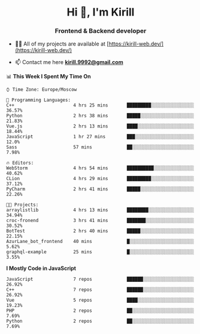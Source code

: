 <h1 align="center">Hi 👋, I'm Kirill</h1>
<h3 align="center">Frontend & Backend developer</h3>

- 👨‍💻 All of my projects are available at [https://kirill-web.dev/](https://kirill-web.dev/)

- 📫 Contact me here **kirill.9992@gmail.com**











<!--START_SECTION:waka-->
📊 **This Week I Spent My Time On** 

```text
⌚︎ Time Zone: Europe/Moscow

💬 Programming Languages: 
C++                      4 hrs 25 mins       █████████░░░░░░░░░░░░░░░░   36.57% 
Python                   2 hrs 38 mins       █████░░░░░░░░░░░░░░░░░░░░   21.83% 
Vue.js                   2 hrs 13 mins       ████░░░░░░░░░░░░░░░░░░░░░   18.44% 
JavaScript               1 hr 27 mins        ███░░░░░░░░░░░░░░░░░░░░░░   12.0% 
Sass                     57 mins             ██░░░░░░░░░░░░░░░░░░░░░░░   7.98%

🔥 Editors: 
WebStorm                 4 hrs 54 mins       ██████████░░░░░░░░░░░░░░░   40.62% 
CLion                    4 hrs 29 mins       █████████░░░░░░░░░░░░░░░░   37.12% 
PyCharm                  2 hrs 41 mins       █████░░░░░░░░░░░░░░░░░░░░   22.26%

🐱‍💻 Projects: 
arraylistlib             4 hrs 13 mins       ████████░░░░░░░░░░░░░░░░░   34.94% 
croc-fronend             3 hrs 41 mins       ███████░░░░░░░░░░░░░░░░░░   30.52% 
BotTest                  2 hrs 40 mins       █████░░░░░░░░░░░░░░░░░░░░   22.15% 
AzurLane_bot_frontend    40 mins             █░░░░░░░░░░░░░░░░░░░░░░░░   5.62% 
graphql-example          25 mins             █░░░░░░░░░░░░░░░░░░░░░░░░   3.55%

```

**I Mostly Code in JavaScript** 

```text
JavaScript               7 repos             ██████░░░░░░░░░░░░░░░░░░░   26.92% 
C++                      7 repos             ██████░░░░░░░░░░░░░░░░░░░   26.92% 
Vue                      5 repos             ████░░░░░░░░░░░░░░░░░░░░░   19.23% 
PHP                      2 repos             ██░░░░░░░░░░░░░░░░░░░░░░░   7.69% 
Python                   2 repos             ██░░░░░░░░░░░░░░░░░░░░░░░   7.69%

```



<!--END_SECTION:waka-->

